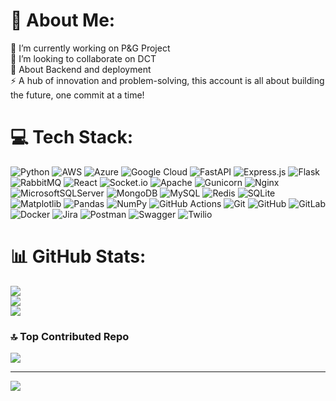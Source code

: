 
<!--
**akshay-corbus/akshay-corbus** is a ✨ _special_ ✨ repository because its `README.md` (this file) appears on your GitHub profile.

Here are some ideas to get you started:

- 🔭 I’m currently working on ...
- 🌱 I’m currently learning ...
- 👯 I’m looking to collaborate on ...
- 🤔 I’m looking for help with ...
- 💬 Ask me about ...
- 📫 How to reach me: ...
- 😄 Pronouns: ...
- ⚡ Fun fact: ...
-->
# 💫 About Me:
🔭 I’m currently working on P&G Project<br>👯 I’m looking to collaborate on DCT<br>💬 About Backend and deployment<br>⚡ A hub of innovation and problem-solving, this account is all about building the future, one commit at a time!


# 💻 Tech Stack:
![Python](https://img.shields.io/badge/python-3670A0?style=for-the-badge&logo=python&logoColor=ffdd54) ![AWS](https://img.shields.io/badge/AWS-%23FF9900.svg?style=for-the-badge&logo=amazon-aws&logoColor=white) ![Azure](https://img.shields.io/badge/azure-%230072C6.svg?style=for-the-badge&logo=microsoftazure&logoColor=white) ![Google Cloud](https://img.shields.io/badge/GoogleCloud-%234285F4.svg?style=for-the-badge&logo=google-cloud&logoColor=white) ![FastAPI](https://img.shields.io/badge/FastAPI-005571?style=for-the-badge&logo=fastapi) ![Express.js](https://img.shields.io/badge/express.js-%23404d59.svg?style=for-the-badge&logo=express&logoColor=%2361DAFB) ![Flask](https://img.shields.io/badge/flask-%23000.svg?style=for-the-badge&logo=flask&logoColor=white) ![RabbitMQ](https://img.shields.io/badge/rabbitmq-FF6600?style=for-the-badge&logo=rabbitmq&logoColor=white) ![React](https://img.shields.io/badge/react-%2320232a.svg?style=for-the-badge&logo=react&logoColor=%2361DAFB) ![Socket.io](https://img.shields.io/badge/Socket.io-black?style=for-the-badge&logo=socket.io&badgeColor=010101) ![Apache](https://img.shields.io/badge/apache-%23D42029.svg?style=for-the-badge&logo=apache&logoColor=white) ![Gunicorn](https://img.shields.io/badge/gunicorn-%298729.svg?style=for-the-badge&logo=gunicorn&logoColor=white) ![Nginx](https://img.shields.io/badge/nginx-%23009639.svg?style=for-the-badge&logo=nginx&logoColor=white) ![MicrosoftSQLServer](https://img.shields.io/badge/Microsoft%20SQL%20Server-CC2927?style=for-the-badge&logo=microsoft%20sql%20server&logoColor=white) ![MongoDB](https://img.shields.io/badge/MongoDB-%234ea94b.svg?style=for-the-badge&logo=mongodb&logoColor=white) ![MySQL](https://img.shields.io/badge/mysql-4479A1.svg?style=for-the-badge&logo=mysql&logoColor=white) ![Redis](https://img.shields.io/badge/redis-%23DD0031.svg?style=for-the-badge&logo=redis&logoColor=white) ![SQLite](https://img.shields.io/badge/sqlite-%2307405e.svg?style=for-the-badge&logo=sqlite&logoColor=white) ![Matplotlib](https://img.shields.io/badge/Matplotlib-%23ffffff.svg?style=for-the-badge&logo=Matplotlib&logoColor=black) ![Pandas](https://img.shields.io/badge/pandas-%23150458.svg?style=for-the-badge&logo=pandas&logoColor=white) ![NumPy](https://img.shields.io/badge/numpy-%23013243.svg?style=for-the-badge&logo=numpy&logoColor=white) ![GitHub Actions](https://img.shields.io/badge/github%20actions-%232671E5.svg?style=for-the-badge&logo=githubactions&logoColor=white) ![Git](https://img.shields.io/badge/git-%23F05033.svg?style=for-the-badge&logo=git&logoColor=white) ![GitHub](https://img.shields.io/badge/github-%23121011.svg?style=for-the-badge&logo=github&logoColor=white) ![GitLab](https://img.shields.io/badge/gitlab-%23181717.svg?style=for-the-badge&logo=gitlab&logoColor=white) ![Docker](https://img.shields.io/badge/docker-%230db7ed.svg?style=for-the-badge&logo=docker&logoColor=white) ![Jira](https://img.shields.io/badge/jira-%230A0FFF.svg?style=for-the-badge&logo=jira&logoColor=white) ![Postman](https://img.shields.io/badge/Postman-FF6C37?style=for-the-badge&logo=postman&logoColor=white) ![Swagger](https://img.shields.io/badge/-Swagger-%23Clojure?style=for-the-badge&logo=swagger&logoColor=white) ![Twilio](https://img.shields.io/badge/Twilio-F22F46?style=for-the-badge&logo=Twilio&logoColor=white)
# 📊 GitHub Stats:
![](https://github-readme-stats.vercel.app/api?username=akshay-corbus&theme=dark&hide_border=false&include_all_commits=true&count_private=true)<br/>
![](https://github-readme-streak-stats.herokuapp.com/?user=akshay-corbus&theme=dark&hide_border=false)<br/>
![](https://github-readme-stats.vercel.app/api/top-langs/?username=akshay-corbus&theme=dark&hide_border=false&include_all_commits=true&count_private=true&layout=compact)

### 🔝 Top Contributed Repo
![](https://github-contributor-stats.vercel.app/api?username=akshay-corbus&limit=5&theme=dark&combine_all_yearly_contributions=true)

---
[![](https://visitcount.itsvg.in/api?id=akshay-corbus&icon=0&color=0)](https://visitcount.itsvg.in)

<!-- Proudly created with GPRM ( https://gprm.itsvg.in ) -->
